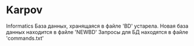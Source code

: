# Karpov
Informatics
База данных, хранящаяся в файле 'BD' устарела. Новая база данных находится в файле 'NEWBD'
Запросы для БД находятся в файле 'commands.txt'
